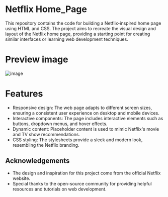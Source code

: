# Netflix Home_Page
This repository contains the code for building a Netflix-inspired home page using HTML and CSS. The project aims to recreate the visual design and layout of the Netflix home page, providing a starting point for creating similar interfaces or learning web development techniques.

# Preview image
![image](https://github.com/Deekshithadasari26/Barath_intern/assets/133131234/a44edb19-d92d-4d30-9229-e3b7e1b77f69)

# Features

- Responsive design: The web page adapts to different screen sizes, ensuring a consistent user experience on desktop and mobile devices.
- Interactive components: The page includes interactive elements such as buttons, dropdown menus, and hover effects.
- Dynamic content: Placeholder content is used to mimic Netflix's movie and TV show recommendations.
- CSS styling: The stylesheets provide a sleek and modern look, resembling the Netflix branding.

## Acknowledgements

- The design and inspiration for this project come from the official Netflix website.
- Special thanks to the open-source community for providing helpful resources and tutorials on web development.
